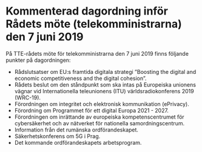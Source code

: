 # Kommenterad dagordning inför Rådets möte (telekomministrarna) den 7 juni 2019

På TTE-rådets möte för telekomministrarna den 7 juni 2019 finns följande punkter på dagordningen:

* Rådslutsatser om EU:s framtida digitala strategi ”Boosting the
  digital and economic competitiveness and the digital cohesion”.
* Rådets beslut om den ståndpunkt som ska intas på Europeiska
  unionens vägnar vid Internationella teleunionens (ITU)
  världsradiokonferens 2019 (WRC-19).
* Förordningen om integritet och elektronisk
  kommunikation (ePrivacy).
* Förordning om Programmet för ett digital Europa 2021 - 2027.
* Förordningen om inrättande av europeiska kompetenscentrumet
  för cybersäkerhet och av nätverket för nationella
  samordningscentrum.
* Information från det rumänska ordförandeskapet.
* Säkerhetskonferens om 5G i Prag.
* Det kommande ordförandeskapets arbetsprogram.
